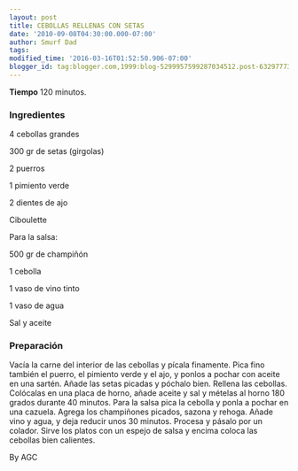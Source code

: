 ```yaml
---
layout: post
title: CEBOLLAS RELLENAS CON SETAS
date: '2010-09-08T04:30:00.000-07:00'
author: Smurf Dad
tags: 
modified_time: '2016-03-16T01:52:50.906-07:00'
blogger_id: tag:blogger.com,1999:blog-5299957599287034512.post-6329777332799890630
---
```


<b>Tiempo</b> 120 minutos.

<h3>Ingredientes</h3>

4 cebollas grandes

300 gr de setas (girgolas)

2 puerros

1 pimiento verde

2 dientes de ajo

Ciboulette

Para la salsa:

500 gr de champiñón

1 cebolla

1 vaso de vino tinto

1 vaso de agua

Sal y aceite

<h3>Preparación</h3>

Vacía la carne del interior de las cebollas y pícala finamente. Pica fino también el puerro, el pimiento verde y el ajo, y ponlos a pochar con aceite en una sartén. Añade las setas picadas y póchalo bien. Rellena las cebollas. Colócalas en una placa de horno, añade aceite y sal y mételas al horno 180 grados durante 40 minutos. Para la salsa pica la cebolla y ponla a pochar en una cazuela. Agrega los champiñones picados, sazona y rehoga. Añade vino y agua, y deja reducir unos 30 minutos. Procesa y pásalo por un colador. Sirve los platos con un espejo de salsa y encima coloca las cebollas bien calientes.

By AGC

